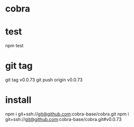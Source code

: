 # cobra

# test
npm test

# git tag
git tag v0.0.73
git push origin v0.0.73

# install
npm i git+ssh://git@github.com:cobra-base/cobra.git
npm i git+ssh://git@github.com:cobra-base/cobra.git#v0.0.73
